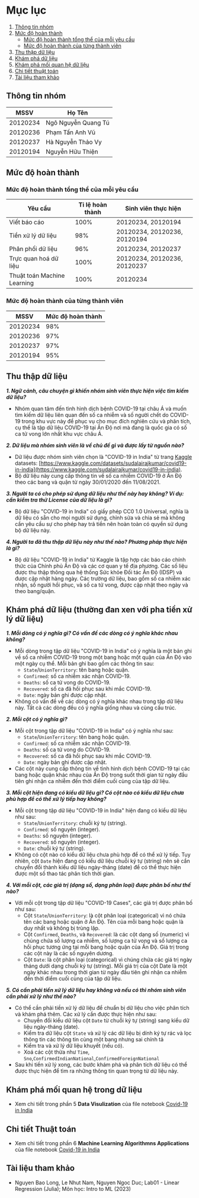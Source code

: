 ﻿
# Mục lục
1. [Thông tin nhóm](#team_info)
2. [Mức độ hoàn thành](#completion_evaluating)
	- [Mức độ hoàn thành tổng thể của mỗi yêu cầu](#task_evaluating)
	- [Mức độ hoàn thành của từng thành viên](#member_evaluating)
3. [Thu thập dữ liệu](#data_collecting)
4. [Khám phá dữ liệu](#data_exploring)
5. [Khám phá mối quan hệ dữ liệu](#data_relationship_exploring)
6. [Chi tiết thuật toán](#algorithmn_detail)
7. [Tài liệu tham khảo](#references)

<div id="team_info"/>

## Thông tin nhóm
| MSSV | Họ Tên | 
|--|--|
| 20120234 | Ngô Nguyễn Quang Tú | 
| 20120236 | Phạm Tấn Anh Vũ | 
| 20120237 | Hà Nguyễn Thảo Vy | 
| 20120194 | Nguyễn Hữu Thiện | 

<div id="completion_evaluating"/>

## Mức độ hoàn thành

<div id="task_evaluating"/>

### Mức độ hoàn thành tổng thể của mỗi yêu cầu
| Yêu cầu | Tỉ lệ hoàn thành | Sinh viên thực hiện |
|--|--|--|
| Viết báo cáo | 100% |  20120234, 20120194 |
| Tiền xử lý dữ liệu | 98% |  20120234, 20120236, 20120194 |
| Phân phối dữ liệu | 96% |  20120234, 20120237 |
| Trực quan hoá dữ liệu | 100% |  20120234, 20120236, 20120237 |
| Thuật toán Machine Learning | 100% |  20120234 |

<div id="member_evaluating"/>

### Mức độ hoàn thành của từng thành viên
| MSSV | Mức độ hoàn thành | 
|--|--|
| 20120234 | 98% | 
| 20120236 | 97% | 
| 20120237 | 97% | 
| 20120194 | 95% | 

<div id="data_collecting">

## Thu thập dữ liệu 

***1. Ngữ cảnh, câu chuyện gì khiến nhóm sinh viên thực hiện việc tìm kiếm dữ liệu?***
- Nhóm quan tâm đến tình hình dịch bệnh COVID-19 tại châu Á và muốn tìm kiếm dữ liệu liên quan đến số ca nhiễm và số người chết do COVID-19 trong khu vực này để phục vụ cho mục đích nghiên cứu và phân tích, cụ thể là tập dữ liệu COVID-19 tại Ấn Độ nơi mà đang là quốc gia có số ca tử vong lớn nhất khu vực châu Á.

***2. Dữ liệu mà nhóm sinh viên là về chủ đề gì và được lấy từ nguồn nào?***
- Dữ liệu được nhóm sinh viên chọn là "COVID-19 in India" từ trang [Kaggle](https://www.kaggle.com/) datasets: [https://www.kaggle.com/datasets/sudalairajkumar/covid19-in-india](https://www.kaggle.com/sudalairajkumar/covid19-in-india). 
- Bộ dữ liệu này cung cấp thông tin về số ca nhiễm COVID-19 ở Ấn Độ theo các bang và quận từ ngày 30/01/2020 đến 11/08/2021.

***3. Người ta có cho phép sử dụng dữ liệu như thế này hay không? Ví dụ: cần kiểm tra thử License của dữ liệu là gì?***
- Bộ dữ liệu "COVID-19 in India" có giấy phép CC0 1.0 Universal, nghĩa là dữ liệu có sẵn cho mọi người sử dụng, chỉnh sửa và chia sẻ mà không cần yêu cầu sự cho phép hay trả tiền nên hoàn toàn có quyền sử dụng bộ dữ liệu này.

***4. Người ta đã thu thập dữ liệu này như thế nào? Phương pháp thực hiện là gì?***
- Bộ dữ liệu "COVID-19 in India" từ Kaggle là tập hợp các báo cáo chính thức của Chính phủ Ấn Độ và các cơ quan y tế địa phương. Các số liệu được thu thập thông qua hệ thống Sức khỏe Đối tác Ấn Độ (IDSP) và được cập nhật hàng ngày. Các trường dữ liệu, bao gồm số ca nhiễm xác nhận, số người hồi phục, và số ca tử vong, được cập nhật theo ngày và theo bang/quận.

<div id="data_exploring"/>

## Khám phá dữ liệu (thường đan xen với pha tiền xử lý dữ liệu)

***1. Mỗi dòng có ý nghĩa gì? Có vấn đề các dòng có ý nghĩa khác nhau không?***
- Mỗi dòng trong tập dữ liệu "COVID-19 in India" có ý nghĩa là một bản ghi về số ca nhiễm COVID-19 trong một bang hoặc một quận của Ấn Độ vào một ngày cụ thể. Mỗi bản ghi bao gồm các thông tin sau:
	- `State`/`UnionTerritory`: tên bang hoặc quận.
	- `Confirmed`: số ca nhiễm xác nhận COVID-19.
	- `Deaths`: số ca tử vong do COVID-19.
	- `Recovered`: số ca đã hồi phục sau khi mắc COVID-19.
	- `Date`: ngày bản ghi được cập nhật.
- Không có vấn đề về các dòng có ý nghĩa khác nhau trong tập dữ liệu này. Tất cả các dòng đều có ý nghĩa giống nhau và cùng cấu trúc.

***2. Mỗi cột có ý nghĩa gì?***
- Mỗi cột trong tập dữ liệu "COVID-19 in India" có ý nghĩa như sau:
	- `State`/`UnionTerritory`: tên bang hoặc quận.
	- `Confirmed`: số ca nhiễm xác nhận COVID-19.
	- `Deaths`: số ca tử vong do COVID-19.
	- `Recovered`: số ca đã hồi phục sau khi mắc COVID-19.
	- `Date`: ngày bản ghi được cập nhật.
- Các cột này cung cấp thông tin về tình hình dịch bệnh COVID-19 tại các bang hoặc quận khác nhau của Ấn Độ trong suốt thời gian từ ngày đầu tiên ghi nhận ca nhiễm đến thời điểm cuối cùng của tập dữ liệu.

***3. Mỗi cột hiện đang có kiểu dữ liệu gì? Có cột nào có kiểu dữ liệu chưa phù hợp để có thể xử lý tiếp hay không?***
- Mỗi cột trong tập dữ liệu "COVID-19 in India" hiện đang có kiểu dữ liệu như sau:
	- `State`/`UnionTerritory`: chuỗi ký tự (string).
	- `Confirmed`: số nguyên (integer).
	- `Deaths`: số nguyên (integer).
	- `Recovered`: số nguyên (integer).
	- `Date`: chuỗi ký tự (string).
- Không có cột nào có kiểu dữ liệu chưa phù hợp để có thể xử lý tiếp. Tuy nhiên, cột `Date` hiện đang có kiểu dữ liệu chuỗi ký tự (string) nên sẽ cần chuyển đổi thành kiểu dữ liệu ngày-tháng (date) để có thể thực hiện được một số thao tác phân tích thời gian.

***4. Với mỗi cột, các giá trị (dạng số, dạng phân loại) được phân bố như thế nào?***
- Với mỗi cột trong tập dữ liệu "COVID-19 Cases", các giá trị được phân bố như sau:
	- Cột `State`/`UnionTerritory`: là cột phân loại (categorical) vì nó chứa tên các bang hoặc quận ở Ấn Độ. Tên của mỗi bang hoặc quận là duy nhất và không bị trùng lặp.
	- Cột `Confirmed`, `Deaths`, và `Recovered`: là các cột dạng số (numeric) vì chúng chứa số lượng ca nhiễm, số lượng ca tử vong và số lượng ca hồi phục tương ứng tại mỗi bang hoặc quận của Ấn Độ. Giá trị trong các cột này là các số nguyên dương.
	- Cột `Date`: là cột phân loại (categorical) vì chúng chứa các giá trị ngày tháng dưới dạng chuỗi ký tự (string). Mỗi giá trị của cột Date là một ngày khác nhau trong thời gian từ ngày đầu tiên ghi nhận ca nhiễm đến thời điểm cuối cùng của tập dữ liệu.
 
***5. Có cần phải tiền xử lý dữ liệu hay không và nếu có thì nhóm sinh viên cần phải xử lý như thế nào?***
- Có thể cần phải tiền xử lý dữ liệu để chuẩn bị dữ liệu cho việc phân tích và khám phá thêm. Các xử lý cần được thực hiện như sau:
	- Chuyển đổi kiểu dữ liệu cột `Date` từ chuỗi ký tự (string) sang kiểu dữ liệu ngày-tháng (date).
	- Kiểm tra dữ liệu cột `State` và xử lý các dữ liệu bị dính ký tự rác và lọc thông tin các thông tin cùng một bang nhưng sai chính tả
	-  Kiểm tra và xử lý dữ liệu khuyết (nếu có).
	- Xoá các cột thừa như `Time`, `Sno`,`ConfirmedIndianNational`,`ConfirmedForeignNational`
- Sau khi tiền xử lý xong, các bước khám phá và phân tích dữ liệu có thể được thực hiện để tìm ra những thông tin quan trọng từ dữ liệu này.

<div id="data_relationship_exploring"/>

## Khám phá mối quan hệ trong dữ liệu

- Xem chi tiết trong phần 5 **Data Visulization** của file notebook [Covid-19 in India](../source_codes/covid-19-india.ipynb)

<div id="algorithmn_detail"/>

## Chi tiết Thuật toán
- Xem chi tiết trong phần 6 **Machine Learning Algorithmns Applications** của file notebook [Covid-19 in India](../source_codes/covid-19-india.ipynb)

<div id="references"/>

## Tài liệu tham khảo
- Nguyen Bao Long, Le Nhut Nam, Nguyen Ngoc Duc; Lab01 - Linear Regression (Julia); Môn học: Intro to ML (2023) 